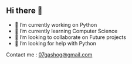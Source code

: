 ## Hi there 👋


- 🔭 I’m currently working on Python
- 🌱 I’m currently learning Computer Science
- 👯 I’m looking to collaborate on Future projects
- 🤔 I’m looking for help with Python

Contact me : 07gashog@gmail.com
